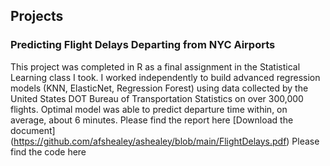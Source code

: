 ## Projects

### Predicting Flight Delays Departing from NYC Airports
This project was completed in R as a final assignment in the Statistical Learning class I took. I worked independently to build advanced regression models (KNN, ElasticNet, Regression Forest) using data collected by the United States DOT Bureau of Transportation Statistics on over 300,000 flights. Optimal model was able to predict departure time within, on average, about 6 minutes.
Please find the report here [Download the document] (https://github.com/afshealey/ashealey/blob/main/FlightDelays.pdf)
Please find the code here
